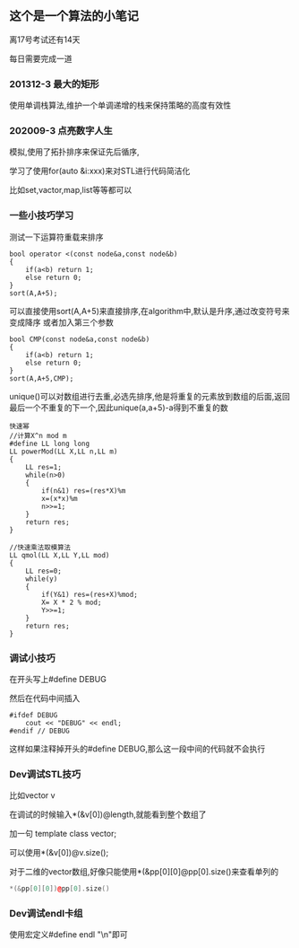 ## 这个是一个算法的小笔记

离17号考试还有14天

每日需要完成一道

### **201312-3** 最大的矩形 

使用单调栈算法,维护一个单调递增的栈来保持策略的高度有效性

### **202009-3** 点亮数字人生 

模拟,使用了拓扑排序来保证先后循序,

学习了使用for(auto &i:xxx)来对STL进行代码简洁化

比如set,vactor,map,list等等都可以

### 一些小技巧学习
测试一下运算符重载来排序

```
bool operator <(const node&a,const node&b)
{
	if(a<b) return 1;
	else return 0;
}
sort(A,A+5);
```

可以直接使用sort(A,A+5)来直接排序,在algorithm中,默认是升序,通过改变符号来变成降序
或者加入第三个参数

```
bool CMP(const node&a,const node&b)
{
	if(a<b) return 1;
	else return 0;
}
sort(A,A+5,CMP);
```

unique()可以对数组进行去重,必选先排序,他是将重复的元素放到数组的后面,返回最后一个不重复的下一个,因此unique(a,a+5)-a得到不重复的数

``` 快速幂
快速幂
//计算X^n mod m
#define LL long long
LL powerMod(LL X,LL n,LL m)
{
	LL res=1;
	while(n>0)
	{
		if(n&1) res=(res*X)%m
		x=(x*x)%m
		n>>=1;
	}
	return res;
}
```


``` 快速乘法取模算法
//快速乘法取模算法
LL qmol(LL X,LL Y,LL mod)
{
	LL res=0;
	while(y)
	{
		if(Y&1) res=(res+X)%mod;
		X= X * 2 % mod;
		Y>>=1;
	}
	return res;
}
```

### 调试小技巧

在开头写上#define DEBUG

然后在代码中间插入

```
#ifdef DEBUG
	cout << "DEBUG" << endl;
#endif // DEBUG
```

这样如果注释掉开头的#define DEBUG,那么这一段中间的代码就不会执行

### Dev调试STL技巧

比如vector<int> v

在调试的时候输入*(&v[0])@length,就能看到整个数组了

加一句 template class vector<int>;

可以使用*(&v[0])@v.size();

对于二维的vector数组,好像只能使用*(&pp\[0\]\[0\]@pp[0].size()来查看单列的

```C++
*(&pp[0][0])@pp[0].size()
```

### Dev调试endl卡组

使用宏定义#define endl "\n"即可